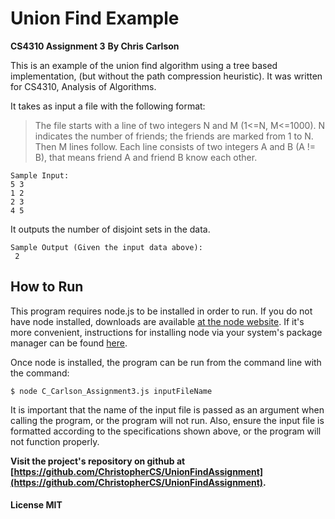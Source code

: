 # Union Find Example
**CS4310 Assignment 3**
**By Chris Carlson**

This is an example of the union find algorithm using a tree based implementation, (but without the path compression heuristic). It was written for CS4310, Analysis of Algorithms.

It takes as input a file with the following format: 
> The file starts with a line of two integers N and M (1<=N, M<=1000). N indicates the number of friends; the friends are marked from 1 to N. Then M lines follow. Each line consists of two integers A and B (A != B), that means friend A and friend B know each other.

```
Sample Input:
5 3
1 2
2 3
4 5
```

It outputs the number of disjoint sets in the data.

```
Sample Output (Given the input data above):
 2
```
## How to Run 
This program requires node.js to be installed in order to run. If you do not have node installed, downloads	are available [at the node website](https://nodejs.org/en/download/). If it's more convenient, instructions for installing node via your system's package manager can be found [here](https://nodejs.org/en/download/package-manager/).

Once node is installed, the program can be run from the command line with the command: 
```
$ node C_Carlson_Assignment3.js inputFileName
```

It is important that the name of the input file is passed as an argument when calling the program, or the program will not run. Also, ensure the input file is formatted according to the specifications shown above, or the program will not function properly.

**Visit the project's repository on github at [https://github.com/ChristopherCS/UnionFindAssignment](https://github.com/ChristopherCS/UnionFindAssignment).** 

#### License MIT
